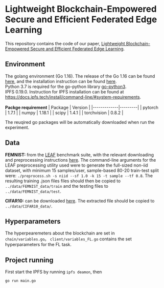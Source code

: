 # Lightweight Blockchain-Empowered Secure and Efficient Federated Edge Learning
This repository contains the code of our paper, <a href="https://ieeexplore.ieee.org/abstract/document/10177803">Lightweight Blockchain-Empowered Secure and Efficient Federated Edge Learning</a>.

## Environment
The golang environment (Go 1.16). The release of the Go 1.16 can be found <a href="https://go.dev/dl/">here</a>, and the installation instruction can be found <a href="https://go.dev/doc/install">here</a>.
<br>
Python 3.7 is required for the go-python library <a href="https://github.com/DataDog/go-python3"> go-python3</a>.
<br>
IPFS 0.19.0. Instruction for IPFS installation can be found at <a href="https://docs.ipfs.tech/install/command-line/#system-requirements">https://docs.ipfs.tech/install/command-line/#system-requirements</a>.<br><br>
<b>Packge requirement</b>
| Package     | Version |
|-------------|---------|
| pytorch     | 1.7.1   |
| numpy       | 1.18.1  |
| scipy       | 1.4.1   |
| torchvision | 0.8.2   |

The reuqired go packages will be automatically downloaded when run the experiment.


## Data
<b>FEMNIST:</b> from the <a href="https://leaf.cmu.edu/">LEAF</a> benchmark suite, with the relevant downloading and preprocessing instructions <a href="https://github.com/TalwalkarLab/leaf/tree/master/data/femnist">here</a>. The command-line arguments for the LEAF preprocessing utility used were to generate the full-sized non-iid dataset, with minimum 15 samples/user, sample-based 80-20 train-test split were: ```./preprocess.sh -s niid --sf 1.0 -k 15 -t sample --tf 0.8```. The resulting training .json files files should then be copied to ```../data/FEMNIST_data/train``` and the testing files to ```../data/FEMNIST_data/test```.<br>

<b>CIFAR10:</b> can be downloaded <a href="https://www.cs.toronto.edu/~kriz/cifar.html">here</a>. The extracted file should be copied to ```../data/CIFAR10_data/```.

## Hyperparameters
The hyperpearemeters about the blockchain are set in ```chain/variables.go```。 ```client/variables_FL.go``` contains the set hyperparameters for the FL task.

## Project running
First start the IPFS by running ```ipfs deamon```, then
```
go run main.go
```

